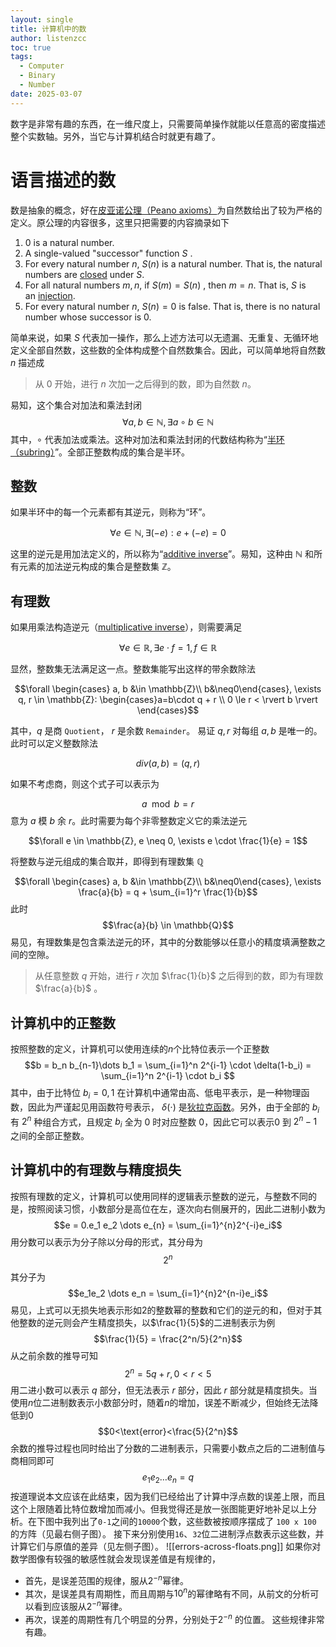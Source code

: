 ```yaml
---
layout: single
title: 计算机中的数
author: listenzcc
toc: true
tags:
  - Computer
  - Binary
  - Number
date: 2025-03-07
---
```


数字是非常有趣的东西，在一维尺度上，只需要简单操作就能以任意高的密度描述整个实数轴。另外，当它与计算机结合时就更有趣了。

# 语言描述的数

数是抽象的概念，好在[皮亚诺公理（Peano axioms）](https://en.wikipedia.org/wiki/Peano_axioms)为自然数给出了较为严格的定义。原公理的内容很多，这里只把需要的内容摘录如下

1. $0$ is a natural number.
2. A single-valued "successor" function $S$ .
3. For every natural number $n$, $S(n)$ is a natural number. That is, the natural numbers are [closed](https://en.wikipedia.org/wiki/Closure_\(mathematics\) "Closure (mathematics)") under $S$.
4. For all natural numbers $m, n$, if $S(m) = S(n)$ , then $m = n$. That is, $S$ is an [injection](https://en.wikipedia.org/wiki/Injective_function "Injective function").
5. For every natural number $n$, $S(n) = 0$ is false. That is, there is no natural number whose successor is 0.

简单来说，如果 $S$ 代表加一操作，那么上述方法可以无遗漏、无重复、无循环地定义全部自然数，这些数的全体构成整个自然数集合。因此，可以简单地将自然数 $n$ 描述成

> 从 $0$ 开始，进行 $n$ 次加一之后得到的数，即为自然数 $n$。

易知，这个集合对加法和乘法封闭
$$\forall a, b \in \mathbb{N}, \exists a \circ b \in \mathbb{N}$$
其中，$\circ$ 代表加法或乘法。这种对加法和乘法封闭的代数结构称为“[半环（subring）](https://en.wikipedia.org/wiki/Ring_(mathematics))”。全部正整数构成的集合是半环。

## 整数

如果半环中的每一个元素都有其逆元，则称为“环”。

$$\forall e \in \mathbb{N}, \exists (-e): e + (-e) = 0$$

这里的逆元是用加法定义的，所以称为“[additive inverse](https://en.wikipedia.org/wiki/Additive_inverse)”。易知，这种由 $\mathbb{N}$ 和所有元素的加法逆元构成的集合是整数集 $\mathbb{Z}$。

## 有理数

如果用乘法构造逆元（[multiplicative inverse](https://en.wikipedia.org/wiki/Multiplicative_inverse)），则需要满足

$$\forall e \in \mathbb{R}, \exists e \cdot f = 1, f\in\mathbb{R}$$

显然，整数集无法满足这一点。整数集能写出这样的带余数除法

$$\forall \begin{cases} a, b &\in \mathbb{Z}\\ b&\neq0\end{cases}, \exists q, r \in \mathbb{Z}: \begin{cases}a=b\cdot q + r \\ 0 \le r < \rvert b \rvert \end{cases}$$

其中，$q$ 是商 `Quotient`， $r$ 是余数 `Remainder`。 易证 $q, r$ 对每组 $a, b$ 是唯一的。此时可以定义整数除法

$$div(a, b) = (q, r)$$

如果不考虑商，则这个式子可以表示为

$$a \mod b = r$$
意为 $a$ 模 $b$ 余 $r$。此时需要为每个非零整数定义它的乘法逆元

$$\forall e \in \mathbb{Z}, e \neq 0, \exists e \cdot \frac{1}{e} = 1$$

将整数与逆元组成的集合取并，即得到有理数集 $\mathbb{Q}$

$$\forall \begin{cases} a, b &\in \mathbb{Z}\\ b&\neq0\end{cases}, \exists \frac{a}{b} = q + \sum_{i=1}^r \frac{1}{b}$$
此时
$$\frac{a}{b} \in \mathbb{Q}$$
易见，有理数集是包含乘法逆元的环，其中的分数能够以任意小的精度填满整数之间的空隙。

> 从任意整数 $q$ 开始，进行 $r$ 次加 $\frac{1}{b}$ 之后得到的数，即为有理数 $\frac{a}{b}$ 。

## 计算机中的正整数

按照整数的定义，计算机可以使用连续的$n$个比特位表示一个正整数
$$b = b_n b_{n-1}\dots b_1 = \sum_{i=1}^n 2^{i-1} \cdot \delta(1-b_i) = \sum_{i=1}^n 2^{i-1} \cdot b_i $$
其中，由于比特位 $b_i=0, 1$ 在计算机中通常由高、低电平表示，是一种物理函数，因此为严谨起见用函数符号表示， $\delta(\cdot)$ 是[狄拉克函数](https://en.wikipedia.org/wiki/Dirac_delta_function)。另外，由于全部的 $b_i$ 有 $2^n$ 种组合方式，且规定 $b_i$ 全为 $0$ 时对应整数 $0$，因此它可以表示$0$ 到 $2^n-1$ 之间的全部正整数。

## 计算机中的有理数与精度损失

按照有理数的定义，计算机可以使用同样的逻辑表示整数的逆元，与整数不同的是，按照阅读习惯，小数部分是高位在左，逐次向右侧展开的，因此二进制小数为
$$e = 0.e_1 e_2 \dots e_{n} = \sum_{i=1}^{n}2^{-i}e_i$$
用分数可以表示为分子除以分母的形式，其分母为
$$2^n$$
其分子为
$$e_1e_2 \dots e_n = \sum_{i=1}^{n}2^{n-i}e_i$$
易见，上式可以无损失地表示形如$2$的整数幂的整数和它们的逆元的和，但对于其他整数的逆元则会产生精度损失，以$\frac{1}{5}$的二进制表示为例
$$\frac{1}{5} = \frac{2^n/5}{2^n}$$
从之前余数的推导可知
$$2^n = 5q + r, 0 \lt r \lt 5 $$
用二进小数可以表示 $q$ 部分，但无法表示 $r$ 部分，因此 $r$ 部分就是精度损失。当使用$n$位二进制数表示小数部分时，随着$n$的增加，误差不断减少，但始终无法降低到$0$
$$0<\text{error}<\frac{5}{2^n}$$
余数的推导过程也同时给出了分数的二进制表示，只需要小数点之后的二进制值与商相同即可
$$e_1 e_2\dots e_n=q$$
按道理说本文应该在此结束，因为我们已经给出了计算中浮点数的误差上限，而且这个上限随着比特位数增加而减小。但我觉得还是放一张图能更好地补足以上分析。在下图中我列出了`0-1`之间的`10000`个数，这些数被按顺序摆成了 `100 x 100` 的方阵（见最右侧子图）。
接下来分别使用`16`、`32`位二进制浮点数表示这些数，并计算它们与原值的差异（见左侧子图）。
![[errors-across-floats.png]]
如果你对数学图像有较强的敏感性就会发现误差值是有规律的，
- 首先，是误差范围的规律，服从$2^{-n}$幂律。
- 其次，是误差具有周期性，而且周期与$10^n$的幂律略有不同，从前文的分析可以看到应该服从$2^{-n}$幂律。
- 再次，误差的周期性有几个明显的分界，分别处于$2^{-n}$ 的位置。
这些规律非常有趣。